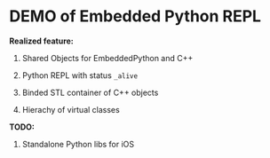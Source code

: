 # DEMO of Embedded Python REPL

**Realized feature:**

1. Shared Objects for EmbeddedPython and C++

2. Python REPL with status `_alive`

3. Binded STL container of C++ objects

4. Hierachy of virtual classes

**TODO:**

1. Standalone Python libs for iOS